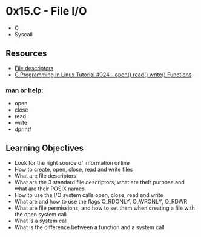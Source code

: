 # __0x15.C - File I/O__
* C
* Syscall
## __Resources__

* [File descriptors](https://en.wikipedia.org/wiki/File_descriptor "Title").
* [C Programming in Linux Tutorial #024 - open() read() write() Functions](https://www.youtube.com/watch?v=e-srF6c3TJ8 "Title").

### man or help:

* open
* close
* read
* write
* dprintf

## __Learning Objectives__

* Look for the right source of information online
* How to create, open, close, read and write files
* What are file descriptors
* What are the 3 standard file descriptors, what are their purpose and what are their POSIX names
* How to use the I/O system calls open, close, read and write
* What are and how to use the flags O_RDONLY, O_WRONLY, O_RDWR
* What are file permissions, and how to set them when creating a file with the open system call
* What is a system call
* What is the difference between a function and a system call

